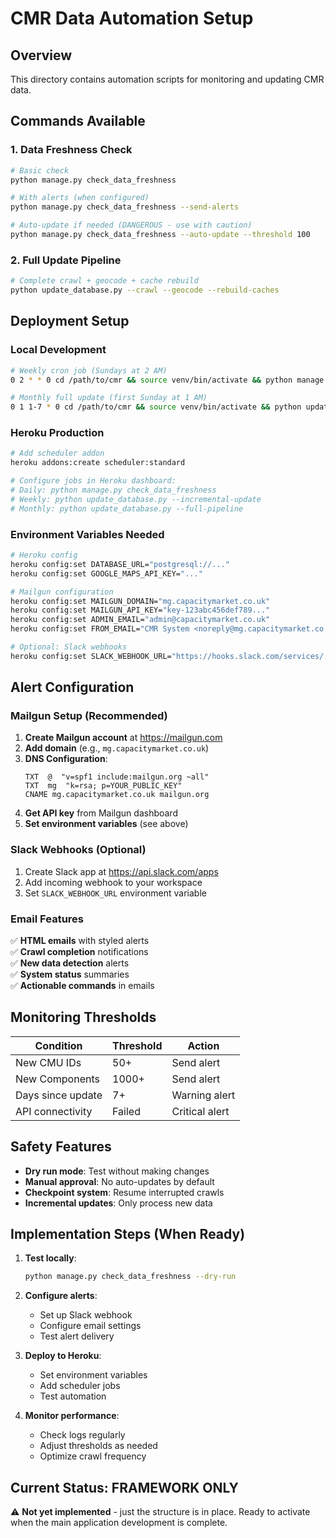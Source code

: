 # CMR Data Automation Setup

## Overview
This directory contains automation scripts for monitoring and updating CMR data.

## Commands Available

### 1. Data Freshness Check
```bash
# Basic check
python manage.py check_data_freshness

# With alerts (when configured)
python manage.py check_data_freshness --send-alerts

# Auto-update if needed (DANGEROUS - use with caution)
python manage.py check_data_freshness --auto-update --threshold 100
```

### 2. Full Update Pipeline
```bash
# Complete crawl + geocode + cache rebuild
python update_database.py --crawl --geocode --rebuild-caches
```

## Deployment Setup

### Local Development
```bash
# Weekly cron job (Sundays at 2 AM)
0 2 * * 0 cd /path/to/cmr && source venv/bin/activate && python manage.py check_data_freshness --send-alerts

# Monthly full update (first Sunday at 1 AM)  
0 1 1-7 * 0 cd /path/to/cmr && source venv/bin/activate && python update_database.py --full-pipeline
```

### Heroku Production
```bash
# Add scheduler addon
heroku addons:create scheduler:standard

# Configure jobs in Heroku dashboard:
# Daily: python manage.py check_data_freshness
# Weekly: python update_database.py --incremental-update
# Monthly: python update_database.py --full-pipeline
```

### Environment Variables Needed
```bash
# Heroku config
heroku config:set DATABASE_URL="postgresql://..."
heroku config:set GOOGLE_MAPS_API_KEY="..."

# Mailgun configuration
heroku config:set MAILGUN_DOMAIN="mg.capacitymarket.co.uk"
heroku config:set MAILGUN_API_KEY="key-123abc456def789..."
heroku config:set ADMIN_EMAIL="admin@capacitymarket.co.uk"
heroku config:set FROM_EMAIL="CMR System <noreply@mg.capacitymarket.co.uk>"

# Optional: Slack webhooks
heroku config:set SLACK_WEBHOOK_URL="https://hooks.slack.com/services/..."
```

## Alert Configuration

### Mailgun Setup (Recommended)
1. **Create Mailgun account** at https://mailgun.com
2. **Add domain** (e.g., `mg.capacitymarket.co.uk`)
3. **DNS Configuration**:
   ```
   TXT  @  "v=spf1 include:mailgun.org ~all"
   TXT  mg  "k=rsa; p=YOUR_PUBLIC_KEY"
   CNAME mg.capacitymarket.co.uk mailgun.org
   ```
4. **Get API key** from Mailgun dashboard
5. **Set environment variables** (see above)

### Slack Webhooks (Optional)
1. Create Slack app at https://api.slack.com/apps
2. Add incoming webhook to your workspace
3. Set `SLACK_WEBHOOK_URL` environment variable

### Email Features
✅ **HTML emails** with styled alerts  
✅ **Crawl completion** notifications  
✅ **New data detection** alerts  
✅ **System status** summaries  
✅ **Actionable commands** in emails

## Monitoring Thresholds

| Condition | Threshold | Action |
|-----------|-----------|--------|
| New CMU IDs | 50+ | Send alert |
| New Components | 1000+ | Send alert |
| Days since update | 7+ | Warning alert |
| API connectivity | Failed | Critical alert |

## Safety Features

- **Dry run mode**: Test without making changes
- **Manual approval**: No auto-updates by default
- **Checkpoint system**: Resume interrupted crawls
- **Incremental updates**: Only process new data

## Implementation Steps (When Ready)

1. **Test locally**:
   ```bash
   python manage.py check_data_freshness --dry-run
   ```

2. **Configure alerts**:
   - Set up Slack webhook
   - Configure email settings
   - Test alert delivery

3. **Deploy to Heroku**:
   - Set environment variables
   - Add scheduler jobs
   - Test automation

4. **Monitor performance**:
   - Check logs regularly
   - Adjust thresholds as needed
   - Optimize crawl frequency

## Current Status: FRAMEWORK ONLY
⚠️  **Not yet implemented** - just the structure is in place.
Ready to activate when the main application development is complete.